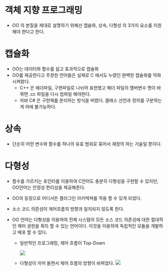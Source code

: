 # 객체 지향 프로그래밍
  * OO 의 본질을 제대로 설명하기 위해선 캡슐화, 상속, 다형성 의 3가지 요소를 지원해야 한다고 한다.

# 캡슐화

  * OO는 데이터와 함수를 쉽고 효과적으로 캡슐화
  * OO를 제공한다고 주창한 언어들은 실제로 C 에서도 누렸던 완벽한 캡슐화를 약화시켜왔다.
    * C++ 은 헤더파일, 구현파일로 나뉘어 표현했고 해더 파일의 맴버변수 명이 바뀌면 .cc 파일을 다시 컴파일 해야한다.
    * 자바 C# 은 구현체를 분리하는 방식을 버렸다. 클래스 선언과 정의를 구분하는게 아에 불가능하다.
  
# 상속

  * 단순히 어떤 변수와 함수를 하나의 유효 범위로 묶어서 재정의 하는 기술일 뿐이다.

# 다형성

  * 함수를 가르키는 포인터를 이용하여 C언어도 충분히 다형성을 구현할 수 있지만, OO언어는 안정성 편리성을 제공해준다.
  * OO의 등장으로 어디서든 플러그인 아키텍쳐를 적용 할 수 있게 되었다.
  * 소스 코드 의존성이 제어흐름의 방향과 일치되지 않도록 한다.
  * OO 언어는 다형성을 이용하여 전체 시스템의 모든 소스 코드 의존성에 대한 절대적인 제어 권한을 획득 할 수 있는 언어이다. 이것을 이용하여 독립적인 모듈을 개발하고 배포 할 수 있다.

    * 일반적인 프로그래밍, 제어 흐름이 Top-Down

      <img src = "https://user-images.githubusercontent.com/17817719/64397753-3c341580-d09d-11e9-8146-51d7ff241682.png">

    * 다형성이 끼어 들면서 제어 흐름의 방향이 바뀌었다.
      <img src = "https://user-images.githubusercontent.com/17817719/64397754-3c341580-d09d-11e9-84ec-8be60ad9c031.png">

